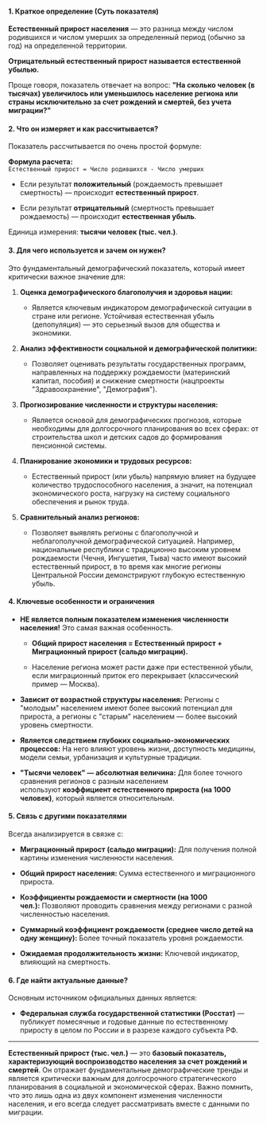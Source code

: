 #### **1. Краткое определение (Суть показателя)**

**Естественный прирост населения** — это разница между числом родившихся и числом умерших за определенный период (обычно за год) на определенной территории.

**Отрицательный естественный прирост называется естественной убылью.**

Проще говоря, показатель отвечает на вопрос: **"На сколько человек (в тысячах) увеличилось или уменьшилось население региона или страны исключительно за счет рождений и смертей, без учета миграции?"**

#### **2. Что он измеряет и как рассчитывается?**

Показатель рассчитывается по очень простой формуле:

**Формула расчета:**  
`Естественный прирост = Число родившихся - Число умерших`

- Если результат **положительный** (рождаемость превышает смертность) — происходит **естественный прирост**.
    
- Если результат **отрицательный** (смертность превышает рождаемость) — происходит **естественная убыль**.
    

Единица измерения: **тысячи человек (тыс. чел.)**.

#### **3. Для чего используется и зачем он нужен?**

Это фундаментальный демографический показатель, который имеет критически важное значение для:

1. **Оценка демографического благополучия и здоровья нации:**
    
    - Является ключевым индикатором демографической ситуации в стране или регионе. Устойчивая естественная убыль (депопуляция) — это серьезный вызов для общества и экономики.
        
2. **Анализ эффективности социальной и демографической политики:**
    
    - Позволяет оценивать результаты государственных программ, направленных на поддержку рождаемости (материнский капитал, пособия) и снижение смертности (нацпроекты "Здравоохранение", "Демография").
        
3. **Прогнозирование численности и структуры населения:**
    
    - Является основой для демографических прогнозов, которые необходимы для долгосрочного планирования во всех сферах: от строительства школ и детских садов до формирования пенсионной системы.
        
4. **Планирование экономики и трудовых ресурсов:**
    
    - Естественный прирост (или убыль) напрямую влияет на будущее количество трудоспособного населения, а значит, на потенциал экономического роста, нагрузку на систему социального обеспечения и рынок труда.
        
5. **Сравнительный анализ регионов:**
    
    - Позволяет выявлять регионы с благополучной и неблагополучной демографической ситуацией. Например, национальные республики с традиционно высоким уровнем рождаемости (Чечня, Ингушетия, Тыва) часто имеют высокий естественный прирост, в то время как многие регионы Центральной России демонстрируют глубокую естественную убыль.
        

#### **4. Ключевые особенности и ограничения**

- **НЕ является полным показателем изменения численности населения!** Это самая важная особенность.
    
    - **Общий прирост населения = Естественный прирост + Миграционный прирост (сальдо миграции).**
        
    - Население региона может расти даже при естественной убыли, если миграционный приток его перекрывает (классический пример — Москва).
        
- **Зависит от возрастной структуры населения:** Регионы с "молодым" населением имеют более высокий потенциал для прироста, а регионы с "старым" населением — более высокий уровень смертности.
    
- **Является следствием глубоких социально-экономических процессов:** На него влияют уровень жизни, доступность медицины, модели семьи, урбанизация и культурные традиции.
    
- **"Тысячи человек" — абсолютная величина:** Для более точного сравнения регионов с разным населением используют **коэффициент естественного прироста (на 1000 человек)**, который является относительным.
    

#### **5. Связь с другими показателями**

Всегда анализируется в связке с:

- **Миграционный прирост (сальдо миграции):** Для получения полной картины изменения численности населения.
    
- **Общий прирост населения:** Сумма естественного и миграционного прироста.
    
- **Коэффициенты рождаемости и смертности (на 1000 чел.):** Позволяют проводить сравнения между регионами с разной численностью населения.
    
- **Суммарный коэффициент рождаемости (среднее число детей на одну женщину):** Более точный показатель уровня рождаемости.
    
- **Ожидаемая продолжительность жизни:** Ключевой индикатор, влияющий на смертность.
    

#### **6. Где найти актуальные данные?**

Основным источником официальных данных является:

- **Федеральная служба государственной статистики (Росстат)** — публикует помесячные и годовые данные по естественному приросту в целом по России и в разрезе каждого субъекта РФ.
    

---
**Естественный прирост (тыс. чел.)** — это **базовый показатель, характеризующий воспроизводство населения за счет рождений и смертей**. Он отражает фундаментальные демографические тренды и является критически важным для долгосрочного стратегического планирования в социальной и экономической сферах. Важно помнить, что это лишь одна из двух компонент изменения численности населения, и его всегда следует рассматривать вместе с данными по миграции.